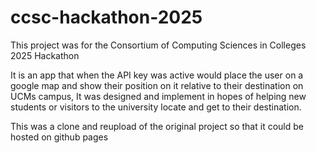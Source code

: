 # ccsc-hackathon-2025

This project was for the Consortium of Computing Sciences in Colleges 2025 Hackathon

It is an app that when the API key was active would place the user on a google map and show their position on it relative to their destination on UCMs campus, It was designed and implement in hopes of helping new students or visitors to the university locate and get to their destination.

This was a clone and reupload of the original project so that it could be hosted on github pages

